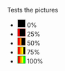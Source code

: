 Tests the pictures

 * ![0](0.png) 0%
 * ![25](25.png) 25%
 * ![50](50.png) 50%
 * ![75](75.png) 75%
 * ![100](100.png) 100%

 

